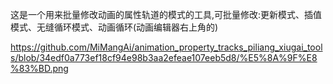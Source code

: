 这是一个用来批量修改动画的属性轨道的模式的工具,可批量修改:更新模式、插值模式、无缝循环模式、动画循环(动画编辑器右上角的)

https://github.com/MiMangAi/animation_property_tracks_piliang_xiugai_tools/blob/34edf0a773ef18cf94e98b3aa2efeae107eeb5d8/%E5%8A%9F%E8%83%BD.png
